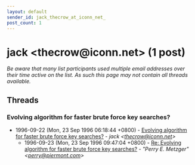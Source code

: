 ```yaml
---
layout: default
sender_id: jack_thecrow_at_iconn_net_
post_count: 1
---
```


# jack <thecrow<span>@</span>iconn.net> (1 post)

_Be aware that many list participants used multiple email addresses over their time active on the list. As such this page may not contain all threads available._

## Threads

### Evolving algorithm for faster brute force key searches?
+ 1996-09-22 (Mon, 23 Sep 1996 06:18:44 +0800) - [Evolving algorithm for faster brute force key searches?](/archive/1996/09/0948ed1b5ea136d9711b2c78276c592bf45e125e6dff28549faf0069d34fc618) - _jack \<thecrow@iconn.net\>_
  + 1996-09-23 (Mon, 23 Sep 1996 09:47:04 +0800) - [Re: Evolving algorithm for faster brute force key searches?](/archive/1996/09/64b7b5cc1e9db6ccf3ee6932d7a95a451e1ae74d1f0543d862a3c05d16e486a8) - _"Perry E. Metzger" \<perry@piermont.com\>_

